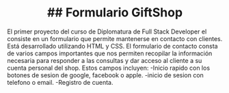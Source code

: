 <div align="center">
<h1 align="center">## Formulario GiftShop</h1>
</div>

<p>
El primer proyecto del curso de Diplomatura de Full Stack Developer el consiste en un formulario que
permite mantenerse en contacto con clientes. Está desarrollado utilizando HTML y CSS.
El formulario de contacto consta de varios campos importantes que nos permiten recopilar la 
información necesaria para responder a las consultas y dar acceso al cliente a su cuenta personal del shop. 
Estos campos incluyen:
-Inicio rapido con los botones de sesion de google, facebook o apple.
-inicio de sesion con telefono o email.
-Registro de cuenta.
</p>
